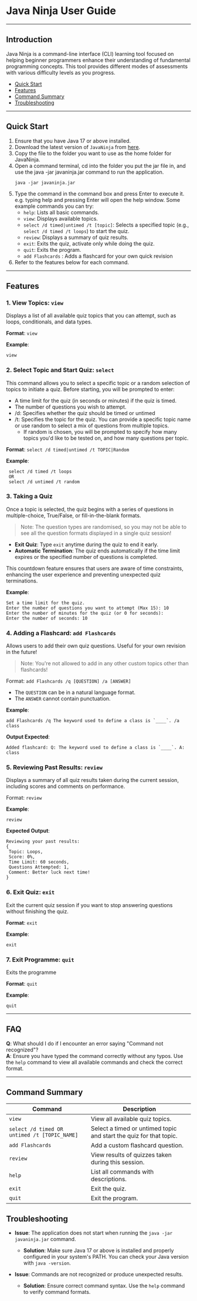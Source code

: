 # Java Ninja User Guide

---

## Introduction

Java Ninja is a command-line interface (CLI) learning tool focused on helping beginner programmers enhance their understanding of fundamental programming concepts. This tool provides different modes of assessments with various difficulty levels as you progress.

- [Quick Start](#quick-start)
- [Features](#features)
- [Command Summary](#command-summary)
- [Troubleshooting](#troubleshooting)

---

## Quick Start

1. Ensure that you have Java 17 or above installed.
2. Download the latest version of `JavaNinja` from [here](http://link.to/duke).
3. Copy the file to the folder you want to use as the home folder for JavaNinja.
4. Open a command terminal, cd into the folder you put the jar file in, and use the java -jar javaninja.jar command to run the application.
   ```shell
   java -jar javaninja.jar
   ```
5. Type the command in the command box and press Enter to execute it. e.g. typing help and pressing Enter will open the help window.
   Some example commands you can try:
   - `help`: Lists all basic commands.
   - `view`: Displays available topics.
   - `select /d timed|untimed /t [topic]`: Selects a specified topic (e.g., `select /d timed /t loops`) to start the quiz.
   - `review`: Displays a summary of quiz results.
   - `exit`: Exits the quiz, activate only while doing the quiz.
   - `quit`: Exits the program.
   - `add Flashcards` : Adds a flashcard for your own quick revision
6. Refer to the features below for each command.

---

## Features

### 1. View Topics: `view`
Displays a list of all available quiz topics that you can attempt, such as loops, conditionals, and data types.

**Format**: `view`

**Example**:
   ```shell
   view
   ```

### 2. Select Topic and Start Quiz: `select`
This command allows you to select a specific topic or a random selection of topics to initiate a quiz. Before starting, you will be prompted to enter:
- A time limit for the quiz (in seconds or minutes) if the quiz is timed.
- The number of questions you wish to attempt.
- /d: Specifies whether the quiz should be timed or untimed
- /t: Specifies the topic for the quiz. You can provide a specific topic name or use random to select a mix of questions from multiple topics.
  - If random is chosen, you will be prompted to specify how many topics you'd like to be tested on, and how many questions per topic.

**Format**: `select /d timed|untimed /t TOPIC|Random`

**Example**: 
   ```shell
    select /d timed /t loops
    OR
    select /d untimed /t random
   ```

### 3. Taking a Quiz
Once a topic is selected, the quiz begins with a series of questions in multiple-choice, True/False, or fill-in-the-blank formats.

> Note: The question types are randomised, so you may not be able to see all the question formats displayed in a single quiz session!

* **Exit Quiz**: Type `exit` anytime during the quiz to end it early.
* **Automatic Termination**: The quiz ends automatically if the time limit expires or the specified number of questions is completed.

This countdown feature ensures that users are aware of time constraints, enhancing the user experience and preventing unexpected quiz terminations.

**Example**:
   ```shell
   Set a time limit for the quiz.
   Enter the number of questions you want to attempt (Max 15): 10
   Enter the number of minutes for the quiz (or 0 for seconds): 
   Enter the number of seconds: 10
   ```

### 4. Adding a Flashcard: `add Flashcards`
Allows users to add their own quiz questions. Useful for your own revision in the future!

> Note: You're not allowed to add in any other custom topics other than flashcards!

Format: `add Flashcards /q [QUESTION] /a [ANSWER]`

* The `QUESTION` can be in a natural language format.
* The `ANSWER` cannot contain punctuation.  

**Example**:
```shell
add Flashcards /q The keyword used to define a class is `____`. /a class
```

**Output Expected**:
```shell
Added flashcard: Q: The keyword used to define a class is `____`. A: class
```

### 5. Reviewing Past Results: `review`
Displays a summary of all quiz results taken during the current session, including scores and comments on performance.

Format: `review`

**Example**:
```shell
review
```

**Expected Output**:
```shell
Reviewing your past results:
{
 Topic: Loops,
 Score: 0%,
 Time Limit: 60 seconds,
 Questions Attempted: 1,
 Comment: Better luck next time!
}
```


### 6. Exit Quiz: `exit`
Exit the current quiz session if you want to stop answering questions without finishing the quiz.

**Format**: `exit`

**Example**:
```shell
exit
```

### 7. Exit Programme: `quit`
Exits the programme

**Format**: `quit`

**Example**:
```shell
quit
```
---

## FAQ

**Q**: What should I do if I encounter an error saying "Command not recognized"?  
**A**: Ensure you have typed the command correctly without any typos. Use the `help` command to view all available commands and check the correct format.

---

## Command Summary

| Command                                      | Description                                                        |
|----------------------------------------------|--------------------------------------------------------------------|
| `view`                                       | View all available quiz topics.                                    |
| `select /d timed OR untimed /t [TOPIC_NAME]` | Select a timed or untimed topic and start the quiz for that topic. |
| `add Flashcards`                             | Add a custom flashcard question.                                   |
| `review`                                     | View results of quizzes taken during this session.                 |
| `help`                                       | List all commands with descriptions.                               |
| `exit`                                       | Exit the quiz.                                                     |
| `quit`                                       | Exit the program.                                                  |


## Troubleshooting

- **Issue**: The application does not start when running the `java -jar javaninja.jar` command.
  - **Solution**: Make sure Java 17 or above is installed and properly configured in your system's PATH. You can check your Java version with `java -version`.

- **Issue**: Commands are not recognized or produce unexpected results.
  - **Solution**: Ensure correct command syntax. Use the `help` command to verify command formats.
